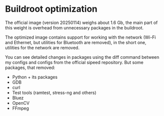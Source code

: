 # Buildroot optimization

The official image (version 20250114) weighs about 1.6 Gb, the main part of this weight is overhead from unnecessary packages in the buildroot.

The optimized image contains support for working with the network (Wi-Fi and Ethernet, but utilities for Bluetooth are removed), in the short one, utilities for the network are removed.

You can see detailed changes in packages using the diff command between my configs and configs from the official sipeed repository. But some packages, that removed:
* Python + its packages
* GDB
* curl
* Test tools (ramtest, stress-ng and others)
* Bluez
* OpenCV
* FFmpeg